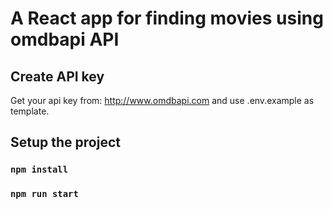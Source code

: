 # A React app for finding movies using omdbapi API


## Create API key
Get your api key from: http://www.omdbapi.com and use .env.example as template.


## Setup the project

### `npm install`

### `npm run start`
